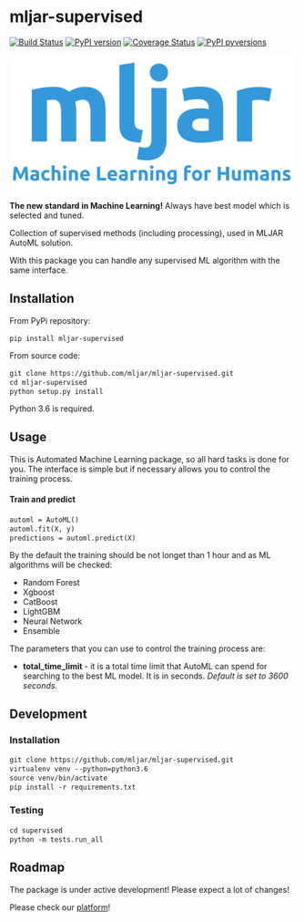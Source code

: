 # mljar-supervised

[![Build Status](https://travis-ci.org/mljar/mljar-supervised.svg?branch=master)](https://travis-ci.org/mljar/mljar-supervised)
[![PyPI version](https://badge.fury.io/py/mljar-supervised.svg)](https://badge.fury.io/py/mljar-supervised)
[![Coverage Status](https://coveralls.io/repos/github/mljar/mljar-supervised/badge.svg?branch=master)](https://coveralls.io/github/mljar/mljar-supervised?branch=master)
[![PyPI pyversions](https://img.shields.io/pypi/pyversions/mljar-supervised.svg)](https://pypi.python.org/pypi/mljar-supervised/)

[![Machine Learning for Humans](images/the-mljar.svg)](https://mljar.com)

**The new standard in Machine Learning!** Always have best model which is selected and tuned.

Collection of supervised methods (including processing), used in MLJAR AutoML solution.

With this package you can handle any supervised ML algorithm with the same interface.

## Installation

From PyPi repository:

```
pip install mljar-supervised
```

From source code:

```
git clone https://github.com/mljar/mljar-supervised.git
cd mljar-supervised
python setup.py install
```

Python 3.6 is required.

## Usage

This is Automated Machine Learning package, so all hard tasks is done for you. The interface is simple but if necessary allows you to control the training process.

#### Train and predict

```
automl = AutoML()
automl.fit(X, y)
predictions = automl.predict(X)
```

By the default the training should be not longet than 1 hour and as ML algorithms will be checked:

- Random Forest
- Xgboost
- CatBoost
- LightGBM
- Neural Network
- Ensemble

The parameters that you can use to control the training process are:

- **total_time_limit** - it is a total time limit that AutoML can spend for searching to the best ML model. It is in seconds. _Default is set to 3600 seconds._

## Development

### Installation

```
git clone https://github.com/mljar/mljar-supervised.git
virtualenv venv --python=python3.6
source venv/bin/activate
pip install -r requirements.txt
```

### Testing

```
cd supervised
python -m tests.run_all
```

## Roadmap

The package is under active development! Please expect a lot of changes!

Please check our [platform](https://github.com/mljar/mljar)!
